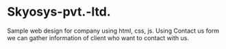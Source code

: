 # Skyosys-pvt.-ltd.
Sample web design for company using html, css, js.  Using Contact us form we can gather information of client who want to contact with us.
